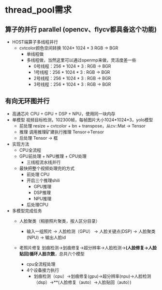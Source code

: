 # thread_pool需求
## 算子的并行 parallel (opencv、flycv都具备这个功能)
- HOST端算子多线程并行
  - cvtcolor颜色空间转换 1024* 1024 * 3 RGB -> BGR
    - 单线程做
    - 多线程做，当然这里可以通过openmp来做，灵活度差一些
      - 0号线程：256 * 1024 * 3 : RGB -> BGR
      - 1号线程：256 * 1024 * 3 : RGB -> BGR
      - 2号线程：256 * 1024 * 3 : RGB -> BGR
      - 3号线程：256 * 1024 * 3 : RGB -> BGR
## 有向无环图并行
- 高通芯片 CPU + GPU + DSP + NPU，使用同一块内存
- 单模型 视频目标检测，102300帧，每帧图片大小1024\*1024\*3，yolo模型
  - 前处理 resize + cvtcolor + bn + transpose，从cv::Mat -> Tensor
  - 推理 调用推理矿建执行推理 Tensor->Tensor
  - 后处理 Tensor -> 框
- 实现方法
  - CPU全流程
  - GPU前处理 + NPU推理 + CPU处理
    - 三线程流水线并行
  - 最快把整个视频处理完的方式
    - 前处理 CPU
    - 开启三个推理shili
      - GPU推理
      - DSP推理
      - NPU推理
    - 后处理CPU
- 多模型完成任务  
  - 人脸聚类（相册照片聚类，按人区分目录）
    - 输入一组照片 -> 人脸检测（GPU） -> 人脸关键点(DSP) -> 人脸聚类(NPU) -> 输出人脸id

  - 老照片修复 划痕检测->划痕修复->超分辨率->人脸检测->**(人脸修复->人脸贴回)循环人脸次数**，总共六个模型
    - cpu全流程处理
    - 4个设备接力执行
      - 划痕检测（cpu）->划痕修复(gpu)->超分辨率(npu)->人脸检测（dsp）->**(人脸修复（auto）->人脸贴回（auto）)
